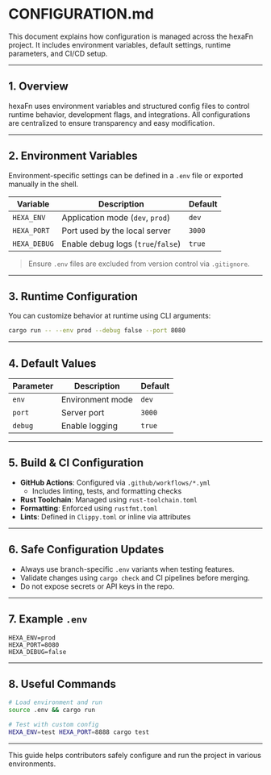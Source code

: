 <!--
SPDX-FileCopyrightText: 2025 Husamettin ARABACI
SPDX-License-Identifier: MIT
-->

# CONFIGURATION.md

This document explains how configuration is managed across the hexaFn project. It includes environment variables, default settings, runtime parameters, and CI/CD setup.

---

## 1. Overview

hexaFn uses environment variables and structured config files to control runtime behavior, development flags, and integrations. All configurations are centralized to ensure transparency and easy modification.

---

## 2. Environment Variables

Environment-specific settings can be defined in a `.env` file or exported manually in the shell.

| Variable           | Description                          | Default        |
|--------------------|--------------------------------------|----------------|
| `HEXA_ENV`         | Application mode (`dev`, `prod`)     | `dev`          |
| `HEXA_PORT`        | Port used by the local server        | `3000`         |
| `HEXA_DEBUG`       | Enable debug logs (`true`/`false`)   | `true`         |

> Ensure `.env` files are excluded from version control via `.gitignore`.

---

## 3. Runtime Configuration

You can customize behavior at runtime using CLI arguments:

```bash
cargo run -- --env prod --debug false --port 8080
```

---

## 4. Default Values

| Parameter       | Description                         | Default |
|------------------|-------------------------------------|---------|
| `env`            | Environment mode                    | `dev`   |
| `port`           | Server port                         | `3000`  |
| `debug`          | Enable logging                      | `true`  |

---

## 5. Build & CI Configuration

- **GitHub Actions**: Configured via `.github/workflows/*.yml`  
  - Includes linting, tests, and formatting checks
- **Rust Toolchain**: Managed using `rust-toolchain.toml`
- **Formatting**: Enforced using `rustfmt.toml`
- **Lints**: Defined in `Clippy.toml` or inline via attributes

---

## 6. Safe Configuration Updates

- Always use branch-specific `.env` variants when testing features.
- Validate changes using `cargo check` and CI pipelines before merging.
- Do not expose secrets or API keys in the repo.

---

## 7. Example `.env`

```env
HEXA_ENV=prod
HEXA_PORT=8080
HEXA_DEBUG=false
```

---

## 8. Useful Commands

```bash
# Load environment and run
source .env && cargo run

# Test with custom config
HEXA_ENV=test HEXA_PORT=8888 cargo test
```

---

This guide helps contributors safely configure and run the project in various environments.